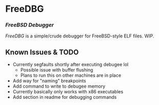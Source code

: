 # FreeDBG
### _FreeBSD Debugger_
*FreeDBG* is a simple/crude debugger for FreeBSD-style ELF files. WIP.

## Known Issues & TODO
- Currently segfaults shortly after executing debugee lol
    - Possible issue with buffer flushing
    - Plans to run this on other machines are in place
- Add way for "naming" breakpoints
- Add command to write to debugee memory
- Currently basically only works with x86 executables
- Add section in readme for debugging commands
